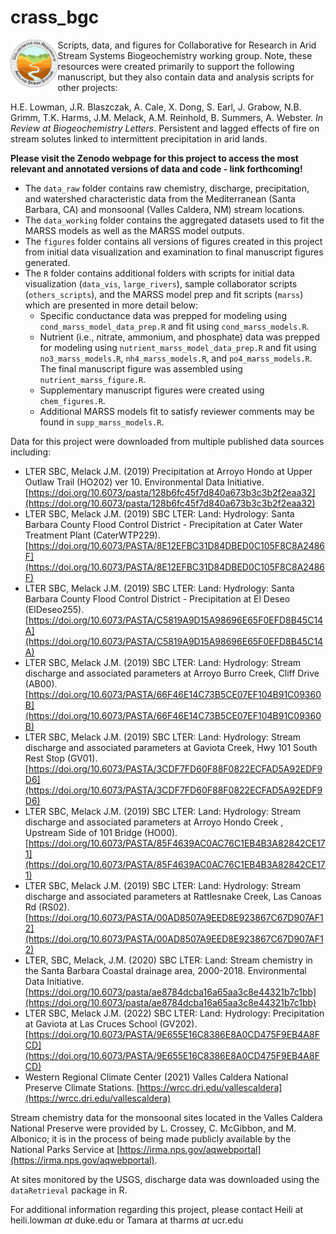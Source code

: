 # crass_bgc

<img align="left" width="15%" src=figures/CRASS_logo.png> 

Scripts, data, and figures for Collaborative for Research in Arid Stream Systems Biogeochemistry working group. Note, these resources were created primarily to support the following manuscript, but they also contain data and analysis scripts for other projects:

H.E. Lowman, J.R. Blaszczak, A. Cale, X. Dong, S. Earl, J. Grabow, N.B. Grimm, T.K. Harms, J.M. Melack, A.M. Reinhold, B. Summers, A. Webster. *In Review at Biogeochemistry Letters*. Persistent and lagged effects of fire on stream solutes linked to intermittent precipitation in arid lands.

**Please visit the Zenodo webpage for this project to access the most relevant and annotated versions of data and code - link forthcoming!**

- The `data_raw` folder contains raw chemistry, discharge, precipitation, and watershed characteristic data from the Mediterranean (Santa Barbara, CA) and monsoonal (Valles Caldera, NM) stream locations.
- The `data_working` folder contains the aggregated datasets used to fit the MARSS models as well as the MARSS model outputs.
- The `figures` folder contains all versions of figures created in this project from initial data visualization and examination to final manuscript figures generated.
- The `R` folder contains additional folders with scripts for initial data visualization (`data_vis`, `large_rivers`), sample collaborator scripts (`others_scripts`), and the MARSS model prep and fit scripts (`marss`) which are presented in more detail below:
  - Specific conductance data was prepped for modeling using `cond_marss_model_data_prep.R` and fit using `cond_marss_models.R`.
  - Nutrient (i.e., nitrate, ammonium, and phosphate) data was prepped for modeling using `nutrient_marss_model_data_prep.R` and fit using `no3_marss_models.R`, `nh4_marss_models.R`, and `po4_marss_models.R`. The final manuscript figure was assembled using `nutrient_marss_figure.R`.
  - Supplementary manuscript figures were created using `chem_figures.R`.
  - Additional MARSS models fit to satisfy reviewer comments may be found in `supp_marss_models.R`.
 
Data for this project were downloaded from multiple published data sources including:

- LTER SBC, Melack J.M. (2019) Precipitation at Arroyo Hondo at Upper Outlaw Trail (HO202) ver 10. Environmental Data Initiative. [https://doi.org/10.6073/pasta/128b6fc45f7d840a673b3c3b2f2eaa32](https://doi.org/10.6073/pasta/128b6fc45f7d840a673b3c3b2f2eaa32)
- LTER SBC, Melack J.M. (2019) SBC LTER: Land: Hydrology: Santa Barbara County Flood Control District - Precipitation at Cater Water Treatment Plant (CaterWTP229). [https://doi.org/10.6073/PASTA/8E12EFBC31D84DBED0C105F8C8A2486F](https://doi.org/10.6073/PASTA/8E12EFBC31D84DBED0C105F8C8A2486F)
- LTER SBC, Melack J.M. (2019) SBC LTER: Land: Hydrology: Santa Barbara County Flood Control District - Precipitation at El Deseo (ElDeseo255). [https://doi.org/10.6073/PASTA/C5819A9D15A98696E65F0EFD8B45C14A](https://doi.org/10.6073/PASTA/C5819A9D15A98696E65F0EFD8B45C14A)
- LTER SBC, Melack J.M. (2019) SBC LTER: Land: Hydrology: Stream discharge and associated parameters at Arroyo Burro Creek, Cliff Drive (AB00). [https://doi.org/10.6073/PASTA/66F46E14C73B5CE07EF104B91C09360B](https://doi.org/10.6073/PASTA/66F46E14C73B5CE07EF104B91C09360B)
- LTER SBC, Melack J.M. (2019) SBC LTER: Land: Hydrology: Stream discharge and associated parameters at Gaviota Creek, Hwy 101 South Rest Stop (GV01). [https://doi.org/10.6073/PASTA/3CDF7FD60F88F0822ECFAD5A92EDF9D6](https://doi.org/10.6073/PASTA/3CDF7FD60F88F0822ECFAD5A92EDF9D6)
- LTER SBC, Melack J.M. (2019) SBC LTER: Land: Hydrology: Stream discharge and associated parameters at Arroyo Hondo Creek , Upstream Side of 101 Bridge (HO00). [https://doi.org/10.6073/PASTA/85F4639AC0AC76C1EB4B3A82842CE171](https://doi.org/10.6073/PASTA/85F4639AC0AC76C1EB4B3A82842CE171)
- LTER SBC, Melack J.M. (2019) SBC LTER: Land: Hydrology: Stream discharge and associated parameters at Rattlesnake Creek, Las Canoas Rd (RS02). [https://doi.org/10.6073/PASTA/00AD8507A9EED8E923867C67D907AF12](https://doi.org/10.6073/PASTA/00AD8507A9EED8E923867C67D907AF12)
- LTER, SBC, Melack, J.M. (2020) SBC LTER: Land: Stream chemistry in the Santa Barbara Coastal drainage area, 2000-2018. Environmental Data Initiative. [https://doi.org/10.6073/pasta/ae8784dcba16a65aa3c8e44321b7c1bb](https://doi.org/10.6073/pasta/ae8784dcba16a65aa3c8e44321b7c1bb)
- LTER SBC, Melack J.M. (2022) SBC LTER: Land: Hydrology: Precipitation at Gaviota at Las Cruces School (GV202). [https://doi.org/10.6073/PASTA/9E655E16C8386E8A0CD475F9EB4A8FCD](https://doi.org/10.6073/PASTA/9E655E16C8386E8A0CD475F9EB4A8FCD)
- Western Regional Climate Center (2021) Valles Caldera National Preserve Climate Stations. [https://wrcc.dri.edu/vallescaldera](https://wrcc.dri.edu/vallescaldera)

Stream chemistry data for the monsoonal sites located in the Valles Caldera National Preserve were provided by L. Crossey, C. McGibbon, and M. Albonico; it is in the process of being made publicly available by the National Parks Service at [https://irma.nps.gov/aqwebportal](https://irma.nps.gov/aqwebportal).

At sites monitored by the USGS, discharge data was downloaded using the `dataRetrieval` package in R.

For additional information regarding this project, please contact Heili at heili.lowman _at_ duke.edu or Tamara at tharms _at_ ucr.edu

